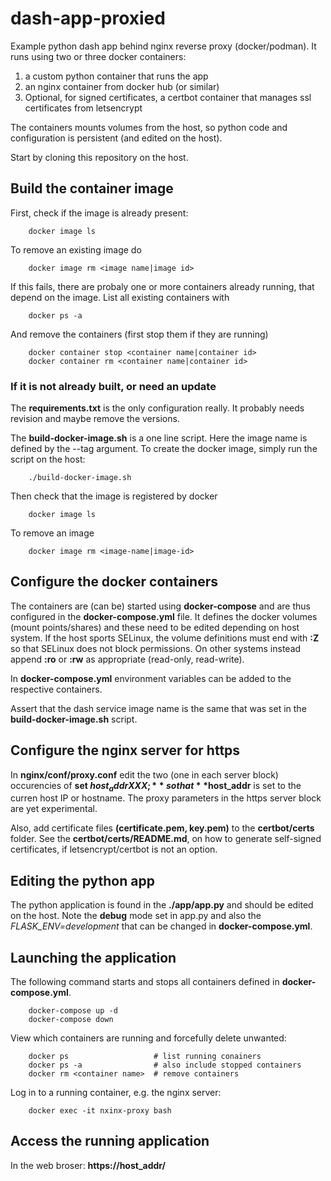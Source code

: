 # dash-app-proxied

Example python dash app behind nginx reverse proxy (docker/podman). It runs using two or three docker containers:

1. a custom python container that runs the app
2. an nginx container from docker hub (or similar)
3. Optional, for signed certificates, a certbot container that manages ssl certificates from letsencrypt

The containers mounts volumes from the host, so python code and configuration is persistent (and edited on the host).

Start by cloning this repository on the host.

## Build the container image

First, check if the image is already present:

        docker image ls

To remove an existing image do

        docker image rm <image name|image id>
 
If this fails, there are probaly one or more containers already running, that depend on the image. List all existing containers with

        docker ps -a

And remove the containers (first stop them if they are running)

        docker container stop <container name|container id>
        docker container rm <container name|container id>

### If it is not already built, or need an update

The **requirements.txt** is the only configuration really. It probably needs revision and maybe remove the versions.

The **build-docker-image.sh** is a one line script. Here the image name
is defined by the --tag argument. To create the docker image, simply run the script on the host:

        ./build-docker-image.sh

Then check that the image is registered by docker

        docker image ls

To remove an image

        docker image rm <image-name|image-id>

## Configure the docker containers

The containers are (can be) started using **docker-compose** and are thus configured in the **docker-compose.yml** file. It defines the docker volumes (mount points/shares) and these need to be edited depending on host system. If the host sports SELinux, the volume definitions must end with **:Z** so that SELinux does not block permissions. On other systems instead append **:ro** or **:rw** as appropriate (read-only, read-write).

In **docker-compose.yml** environment variables can be added to the respective containers.

Assert that the dash service image name is the same that was set in the **build-docker-image.sh** script.

## Configure the nginx server for https

In **nginx/conf/proxy.conf** edit the two (one in each server block) occurencies of **set $host_addr XXX;** so that **$host_addr** is set to the curren host IP or hostname. The proxy parameters in the https server block are yet experimental.

Also, add certificate files **(certificate.pem, key.pem)** to the **certbot/certs** folder. See the **certbot/certs/README.md**, on how to generate self-signed certificates, if letsencrypt/certbot is not an option.

## Editing the python app

The python application is found in the **./app/app.py** and should be edited on the host. Note the **debug** mode set in app.py and also the *FLASK_ENV=development* that can be changed in **docker-compose.yml**.

## Launching the application

The following command starts and stops all containers defined in **docker-compose.yml**.

        docker-compose up -d
        docker-compose down

View which containers are running and forcefully delete unwanted:

        docker ps                   # list running conainers
        docker ps -a                # also include stopped containers
        docker rm <container name>  # remove containers

Log in to a running container, e.g. the nginx server:

        docker exec -it nxinx-proxy bash

## Access the running application

In the web broser: **https://host_addr/**
